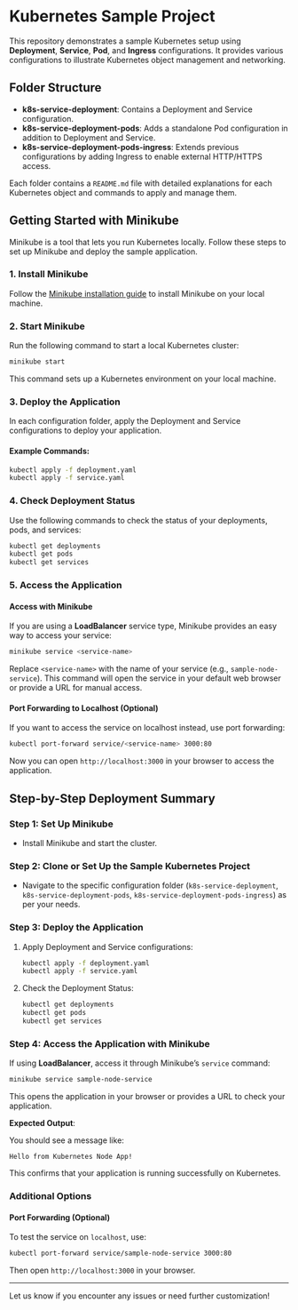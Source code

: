 
# Kubernetes Sample Project

This repository demonstrates a sample Kubernetes setup using **Deployment**, **Service**, **Pod**, and **Ingress** configurations. It provides various configurations to illustrate Kubernetes object management and networking.

## Folder Structure

- **k8s-service-deployment**: Contains a Deployment and Service configuration.
- **k8s-service-deployment-pods**: Adds a standalone Pod configuration in addition to Deployment and Service.
- **k8s-service-deployment-pods-ingress**: Extends previous configurations by adding Ingress to enable external HTTP/HTTPS access.

Each folder contains a `README.md` file with detailed explanations for each Kubernetes object and commands to apply and manage them.

## Getting Started with Minikube

Minikube is a tool that lets you run Kubernetes locally. Follow these steps to set up Minikube and deploy the sample application.

### 1. Install Minikube

Follow the [Minikube installation guide](https://minikube.sigs.k8s.io/docs/start/) to install Minikube on your local machine.

### 2. Start Minikube

Run the following command to start a local Kubernetes cluster:

```sh
minikube start
```

This command sets up a Kubernetes environment on your local machine.

### 3. Deploy the Application

In each configuration folder, apply the Deployment and Service configurations to deploy your application.

#### Example Commands:

```sh
kubectl apply -f deployment.yaml
kubectl apply -f service.yaml
```

### 4. Check Deployment Status

Use the following commands to check the status of your deployments, pods, and services:

```sh
kubectl get deployments
kubectl get pods
kubectl get services
```

### 5. Access the Application

#### Access with Minikube

If you are using a **LoadBalancer** service type, Minikube provides an easy way to access your service:

```sh
minikube service <service-name>
```

Replace `<service-name>` with the name of your service (e.g., `sample-node-service`). This command will open the service in your default web browser or provide a URL for manual access.

#### Port Forwarding to Localhost (Optional)

If you want to access the service on localhost instead, use port forwarding:

```sh
kubectl port-forward service/<service-name> 3000:80
```

Now you can open `http://localhost:3000` in your browser to access the application.

## Step-by-Step Deployment Summary

### Step 1: Set Up Minikube
- Install Minikube and start the cluster.

### Step 2: Clone or Set Up the Sample Kubernetes Project
- Navigate to the specific configuration folder (`k8s-service-deployment`, `k8s-service-deployment-pods`, `k8s-service-deployment-pods-ingress`) as per your needs.

### Step 3: Deploy the Application
1. Apply Deployment and Service configurations:

   ```sh
   kubectl apply -f deployment.yaml
   kubectl apply -f service.yaml
   ```

2. Check the Deployment Status:

   ```sh
   kubectl get deployments
   kubectl get pods
   kubectl get services
   ```

### Step 4: Access the Application with Minikube

If using **LoadBalancer**, access it through Minikube’s `service` command:

```sh
minikube service sample-node-service
```

This opens the application in your browser or provides a URL to check your application.

**Expected Output**:

You should see a message like:

```
Hello from Kubernetes Node App!
```

This confirms that your application is running successfully on Kubernetes.

### Additional Options

#### Port Forwarding (Optional)
To test the service on `localhost`, use:

```sh
kubectl port-forward service/sample-node-service 3000:80
```

Then open `http://localhost:3000` in your browser.

---

Let us know if you encounter any issues or need further customization!

